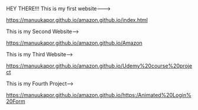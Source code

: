 HEY THERE!!!
This is my first website--->

https://manuukapor.github.io/amazon.github.io/index.html

This is my Second Website-->

https://manuukapor.github.io/amazon.github.io/Amazon

This is my Third Website-->

https://manuukapor.github.io/amazon.github.io/Udemy%20course%20project

This is my Fourth Project-->

https://manuukapor.github.io/amazon.github.io/https:/Animated%20Login%20Form
